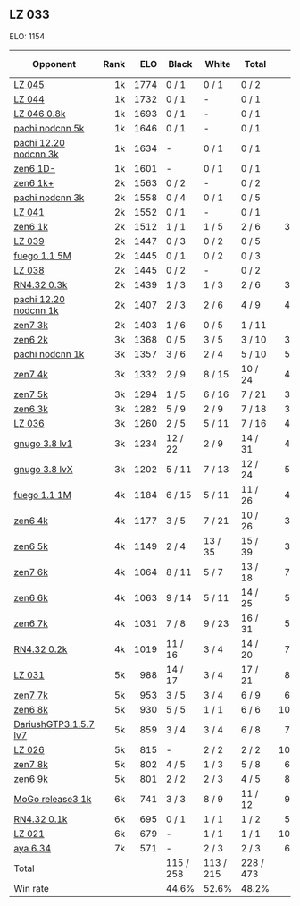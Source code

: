 ## LZ 033 ##

ELO: 1154

Opponent | Rank | ELO | Black | White | Total | Win rate
---------|-----:|----:|-------|-------|-------|-------:
[LZ 045](LZ%20045.md) | 1k | 1774 | 0 / 1 | 0 / 1 | 0 / 2 | 0.0%
[LZ 044](LZ%20044.md) | 1k | 1732 | 0 / 1 | - | 0 / 1 | 0.0%
[LZ 046 0.8k](LZ%20046%200.8k.md) | 1k | 1693 | 0 / 1 | - | 0 / 1 | 0.0%
[pachi nodcnn 5k](pachi%20nodcnn%205k.md) | 1k | 1646 | 0 / 1 | - | 0 / 1 | 0.0%
[pachi 12.20 nodcnn 3k](pachi%2012.20%20nodcnn%203k.md) | 1k | 1634 | - | 0 / 1 | 0 / 1 | 0.0%
[zen6 1D-](zen6%201D-.md) | 1k | 1601 | - | 0 / 1 | 0 / 1 | 0.0%
[zen6 1k+](zen6%201k+.md) | 2k | 1563 | 0 / 2 | - | 0 / 2 | 0.0%
[pachi nodcnn 3k](pachi%20nodcnn%203k.md) | 2k | 1558 | 0 / 4 | 0 / 1 | 0 / 5 | 0.0%
[LZ 041](LZ%20041.md) | 2k | 1552 | 0 / 1 | - | 0 / 1 | 0.0%
[zen6 1k](zen6%201k.md) | 2k | 1512 | 1 / 1 | 1 / 5 | 2 / 6 | 33.3%
[LZ 039](LZ%20039.md) | 2k | 1447 | 0 / 3 | 0 / 2 | 0 / 5 | 0.0%
[fuego 1.1 5M](fuego%201.1%205M.md) | 2k | 1445 | 0 / 1 | 0 / 2 | 0 / 3 | 0.0%
[LZ 038](LZ%20038.md) | 2k | 1445 | 0 / 2 | - | 0 / 2 | 0.0%
[RN4.32 0.3k](RN4.32%200.3k.md) | 2k | 1439 | 1 / 3 | 1 / 3 | 2 / 6 | 33.3%
[pachi 12.20 nodcnn 1k](pachi%2012.20%20nodcnn%201k.md) | 2k | 1407 | 2 / 3 | 2 / 6 | 4 / 9 | 44.4%
[zen7 3k](zen7%203k.md) | 2k | 1403 | 1 / 6 | 0 / 5 | 1 / 11 | 9.1%
[zen6 2k](zen6%202k.md) | 3k | 1368 | 0 / 5 | 3 / 5 | 3 / 10 | 30.0%
[pachi nodcnn 1k](pachi%20nodcnn%201k.md) | 3k | 1357 | 3 / 6 | 2 / 4 | 5 / 10 | 50.0%
[zen7 4k](zen7%204k.md) | 3k | 1332 | 2 / 9 | 8 / 15 | 10 / 24 | 41.7%
[zen7 5k](zen7%205k.md) | 3k | 1294 | 1 / 5 | 6 / 16 | 7 / 21 | 33.3%
[zen6 3k](zen6%203k.md) | 3k | 1282 | 5 / 9 | 2 / 9 | 7 / 18 | 38.9%
[LZ 036](LZ%20036.md) | 3k | 1260 | 2 / 5 | 5 / 11 | 7 / 16 | 43.8%
[gnugo 3.8 lv1](gnugo%203.8%20lv1.md) | 3k | 1234 | 12 / 22 | 2 / 9 | 14 / 31 | 45.2%
[gnugo 3.8 lvX](gnugo%203.8%20lvX.md) | 3k | 1202 | 5 / 11 | 7 / 13 | 12 / 24 | 50.0%
[fuego 1.1 1M](fuego%201.1%201M.md) | 4k | 1184 | 6 / 15 | 5 / 11 | 11 / 26 | 42.3%
[zen6 4k](zen6%204k.md) | 4k | 1177 | 3 / 5 | 7 / 21 | 10 / 26 | 38.5%
[zen6 5k](zen6%205k.md) | 4k | 1149 | 2 / 4 | 13 / 35 | 15 / 39 | 38.5%
[zen7 6k](zen7%206k.md) | 4k | 1064 | 8 / 11 | 5 / 7 | 13 / 18 | 72.2%
[zen6 6k](zen6%206k.md) | 4k | 1063 | 9 / 14 | 5 / 11 | 14 / 25 | 56.0%
[zen6 7k](zen6%207k.md) | 4k | 1031 | 7 / 8 | 9 / 23 | 16 / 31 | 51.6%
[RN4.32 0.2k](RN4.32%200.2k.md) | 4k | 1019 | 11 / 16 | 3 / 4 | 14 / 20 | 70.0%
[LZ 031](LZ%20031.md) | 5k | 988 | 14 / 17 | 3 / 4 | 17 / 21 | 81.0%
[zen7 7k](zen7%207k.md) | 5k | 953 | 3 / 5 | 3 / 4 | 6 / 9 | 66.7%
[zen6 8k](zen6%208k.md) | 5k | 930 | 5 / 5 | 1 / 1 | 6 / 6 | 100.0%
[DariushGTP3.1.5.7 lv7](DariushGTP3.1.5.7%20lv7.md) | 5k | 859 | 3 / 4 | 3 / 4 | 6 / 8 | 75.0%
[LZ 026](LZ%20026.md) | 5k | 815 | - | 2 / 2 | 2 / 2 | 100.0%
[zen7 8k](zen7%208k.md) | 5k | 802 | 4 / 5 | 1 / 3 | 5 / 8 | 62.5%
[zen6 9k](zen6%209k.md) | 5k | 801 | 2 / 2 | 2 / 3 | 4 / 5 | 80.0%
[MoGo release3 1k](MoGo%20release3%201k.md) | 6k | 741 | 3 / 3 | 8 / 9 | 11 / 12 | 91.7%
[RN4.32 0.1k](RN4.32%200.1k.md) | 6k | 695 | 0 / 1 | 1 / 1 | 1 / 2 | 50.0%
[LZ 021](LZ%20021.md) | 6k | 679 | - | 1 / 1 | 1 / 1 | 100.0%
[aya 6.34](aya%206.34.md) | 7k | 571 | - | 2 / 3 | 2 / 3 | 66.7%
Total | | | 115 / 258 | 113 / 215 | 228 / 473 | 
Win rate| | | 44.6% | 52.6% | 48.2% | 
